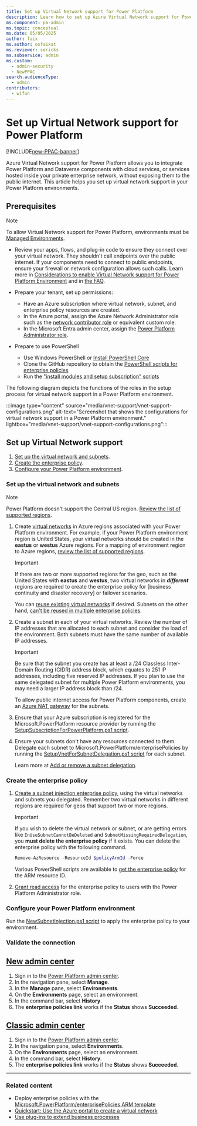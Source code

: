 ```yaml
---
title: Set up Virtual Network support for Power Platform
description: Learn how to set up Azure Virtual Network support for Power Platform.
ms.component: pa-admin
ms.topic: conceptual
ms.date: 05/05/2025
author: faix 
ms.author: osfaixat 
ms.reviewer: sericks
ms.subservice: admin
ms.custom: 
  - admin-security
  - NewPPAC
search.audienceType: 
  - admin
contributors:
  - wifun
---
```

 
# Set up Virtual Network support for Power Platform

[!INCLUDE[new-PPAC-banner](~/includes/new-PPAC-banner.md)]

Azure Virtual Network support for Power Platform allows you to integrate Power Platform and Dataverse components with cloud services, or services hosted inside your private enterprise network, without exposing them to the public internet. This article helps you set up virtual network support in your Power Platform environments.

## Prerequisites

> [!NOTE]
> To allow Virtual Network support for Power Platform, environments must be [Managed Environments](managed-environment-overview.md).

- Review your apps, flows, and plug-in code to ensure they connect over your virtual network. They shouldn't call endpoints over the public internet. If your components need to connect to public endpoints, ensure your firewall or network configuration allows such calls. Learn more in [Considerations to enable Virtual Network support for Power Platform Environment](./vnet-support-overview.md#considerations-to-enable-virtual-network-support-for-power-platform-environment) and in [the FAQ](./vnet-support-overview.md#can-i-make-internet-bound-calls-from-plug-ins-or-connectors-after-my-environment-is-subnet-delegated).

- Prepare your tenant, set up permissions:
  - Have an Azure subscription where virtual network, subnet, and enterprise policy resources are created.
  - In the Azure portal, assign the Azure Network Administrator role such as the [network contributor role](/azure/role-based-access-control/built-in-roles#network-contributor) or equivalent custom role.
  - In the Microsoft Entra admin center, assign the [Power Platform Administrator role](/entra/identity/role-based-access-control/permissions-reference#power-platform-administrator).

- Prepare to use PowerShell
  - Use Windows PowerShell or [Install PowerShell Core](/powershell/scripting/install/installing-powershell)
  - Clone the GitHub repository to obtain the [PowerShell scripts for enterprise policies](https://github.com/microsoft/PowerApps-Samples/tree/master/powershell/enterprisePolicies)
  - Run the ["install modules and setup subscription" scripts](https://github.com/microsoft/PowerApps-Samples/blob/master/powershell/enterprisePolicies/README.md#how-to-run-setup-scripts)

The following diagram depicts the functions of the roles in the setup process for virtual network support in a Power Platform environment.

:::image type="content" source="media/vnet-support/vnet-support-configurations.png" alt-text="Screenshot that shows the configurations for virtual network support in a Power Platform environment." lightbox="media/vnet-support/vnet-support-configurations.png":::

## Set up Virtual Network support

1. [Set up the virtual network and subnets](#set-up-the-virtual-network-and-subnets).
1. [Create the enterprise policy](#create-the-enterprise-policy).
1. [Configure your Power Platform environment](#configure-your-power-platform-environment).

### Set up the virtual network and subnets

> [!NOTE]
> Power Platform doesn't support the Central US region. [Review the list of supported regions](./vnet-support-overview.md#supported-regions).

1. Create [virtual networks](/azure/virtual-network/virtual-networks-overview) in Azure regions associated with your Power Platform environment. For example, if your Power Platform environment region is United States, your virtual networks should be created in the **eastus** or **westus** Azure regions. For a mapping of environment region to Azure regions, [review the list of supported regions](./vnet-support-overview.md#supported-regions).

    > [!IMPORTANT]
    > If there are two or more supported regions for the geo, such as the United States with **eastus** and  **westus**, two virtual networks in ***different*** regions are required to create the enterprise policy for [business continuity and disaster recovery] or failover scenarios.

    You can [reuse existing virtual networks](./vnet-support-overview.md#can-i-use-an-existing-virtual-network-for-power-platform) if desired. Subnets on the other hand, [can't be reused in multiple enterprise policies](./vnet-support-overview.md#can-i-reuse-the-same-delegated-subnet-in-multiple-enterprise-policies).

1. Create a subnet in each of your virtual networks. Review the number of IP addresses that are allocated to each subnet and consider the load of the environment. Both subnets must have the same number of available IP addresses.

    > [!IMPORTANT]
    > Be sure that the subnet you create has at least a /24 Classless Inter-Domain Routing (CIDR) address block, which equates to 251 IP addresses, including five reserved IP addresses. If you plan to use the same delegated subnet for multiple Power Platform environments, you may need a larger IP address block than /24.

    To allow public internet access for Power Platform components, create an [Azure NAT gateway](/azure/nat-gateway/nat-overview) for the subnets.

1. Ensure that your Azure subscription is registered for the Microsoft.PowerPlatform resource provider by running the [SetupSubscriptionForPowerPlatform.ps1 script](https://github.com/microsoft/PowerApps-Samples/tree/master/powershell/enterprisePolicies#how-to-run-setup-scripts).

1. Ensure your subnets don't have any resources connected to them. Delegate each subnet to Microsoft.PowerPlatform/enterprisePolicies by running the [SetupVnetForSubnetDelegation.ps1 script](https://github.com/microsoft/PowerApps-Samples/tree/master/powershell/enterprisePolicies#1-setup-virtual-network-for-subnet-injection) for each subnet.

    Learn more at [Add or remove a subnet delegation](/azure/virtual-network/manage-subnet-delegation?tabs=manage-subnet-delegation-portal).

### Create the enterprise policy

1. [Create a subnet injection enterprise policy](https://github.com/microsoft/PowerApps-Samples/tree/master/powershell/enterprisePolicies#2-create-subnet-injection-enterprise-policy), using the virtual networks and subnets you delegated. Remember two virtual networks in different regions are required for geos that support two or more regions.
   
    > [!IMPORTANT]
    > If you wish to delete the virtual network or subnet, or are getting errors like `InUseSubnetCannotBeDeleted` and `SubnetMissingRequiredDelegation`, you **must delete the enterprise policy** if it exists. You can delete the enterprise policy with the following command.
    
    ```powershell
    Remove-AzResource -ResourceId $policyArmId -Force
    ```
    Various PowerShell scripts are available to [get the enterprise policy](https://github.com/microsoft/PowerApps-Samples/blob/master/powershell/enterprisePolicies/README.md#4-get-subnet-injection-enterprise-policies-in-subscription) for the ARM resource ID.

1. [Grant read access](customer-managed-key.md#grant-the-power-platform-admin-privilege-to-read-enterprise-policy) for the enterprise policy to users with the Power Platform Administrator role.

### Configure your Power Platform environment

Run the [NewSubnetInjection.ps1 script](https://github.com/microsoft/PowerApps-Samples/tree/master/powershell/enterprisePolicies#7-set-subnet-injection-for-an-environment) to apply the enterprise policy to your environment.

### Validate the connection

## [New admin center](#tab/new)

1. Sign in to the [Power Platform admin center](https://admin.powerplatform.microsoft.com/).
1. In the navigation pane, select **Manage**.
1. In the **Manage** pane, select **Environments**.
1. On the **Environments** page, select an environment.
1. In the command bar, select **History**.
1. The **enterprise policies link** works if the **Status** shows **Succeeded**.

## [Classic admin center](#tab/classic)

1. Sign in to the [Power Platform admin center](https://admin.powerplatform.microsoft.com/).
1. In the navigation pane, select **Environments**.
1. On the **Environments** page, select an environment.
1. In the command bar, select **History**.
1. The **enterprise policies link** works if the **Status** shows **Succeeded**.

---

### Related content

- Deploy enterprise policies with the [Microsoft.PowerPlatform/enterprisePolicies ARM template](/azure/templates/microsoft.powerplatform/enterprisepolicies?pivots=deployment-language-arm-template)
- [Quickstart: Use the Azure portal to create a virtual network](/azure/virtual-network/quick-create-portal)
- [Use plug-ins to extend business processes](/power-apps/developer/data-platform/plug-ins)
